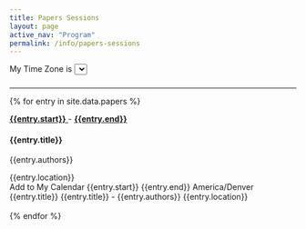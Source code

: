 ```yaml
---		 
title: Papers Sessions		
layout: page
active_nav: "Program"
permalink: /info/papers-sessions		
---		
```


<script type="text/javascript" src="https://addevent.com/libs/atc/1.6.1/atc.min.js" async defer></script>
<script type="text/javascript" src="https://momentjs.com/downloads/moment.min.js"></script>
<script type="text/javascript" src="https://momentjs.com/downloads/moment-timezone-with-data.min.js"></script>

<div class="row">
  <div class="col">
    <label>My Time Zone is</label>
    <select id="timezone"></select>
  </div>

  <!-- <div class="col">
    <a href="#" class="button" id="guessTime">Guess my Time Zone</a>
  </div> -->
</div>

<h3 id="mytime"></h3>

<hr/>

<script type="text/javascript">
  var times_select = document.getElementById('timezone');
  var date_format = "ddd do, LT"
  
  var zone_names = moment.tz.names()

  // TODO maybe we could make this list static
  for(i=0; i<zone_names.length; i++){
    var opt = document.createElement("option");
    opt.value= zone_names[i];
    opt.innerHTML = `(GMT${moment.tz(zone_names[i]).format('Z')}) ${zone_names[i]}`;

    times_select.appendChild(opt);
  }
  
  function getLocalAndOriginalTime(t){
    let otime = moment.tz(t,"America/Denver")
    let newtime = otime.clone().tz(times_select.value)
    console.log("in ", otime.format(date_format), "out", newtime.format(date_format))
    return newtime.format(date_format)
  }

  times_select.onchange = function() {
    var value = this.value;
    var newzone = moment.tz.zone(value)

    var elements = document.getElementsByClassName("time");
    var elements_text = document.getElementsByClassName("time_value");
    for(var i=0; i<elements.length; i++) {
      elements_text[i].innerHTML = "<b>"+getLocalAndOriginalTime(elements[i].value)+"</b>"
    }

  };

  // TODO optimize this
  function updateTimeSelection(zone){
    for(i=0; i< times_select.length; i++){
      let thisgmt = times_select[i].value
      if(thisgmt == zone){
        times_select[i].selected=true
        times_select.onchange()
        break
      }
    }
  }

  function guessTimeZone(){
    let zone = moment.tz.guess()
    updateTimeSelection(zone)
    return zone;
  }

  document.getElementById('guessTime').onclick = function() {
    guessTimeZone()
  };

</script>


{% for entry in site.data.papers %}

<a href="#" data-toggle="tooltip" data-placement="top" title="Original Time: {{entry.start}}">
  <input type="hidden" class="time" value="{{entry.start}}">
  <b class="time_value">{{entry.start}}</b>
</a>
<span>-</span>
<a href="#" data-toggle="tooltip" data-placement="top" title="Original Time: {{entry.end}}">
  <input type="hidden" class="time" value="{{entry.end}}">
  <b class="time_value">{{entry.end}}</b>
</a>

<h4>{{entry.title}}</h4>
<p>{{entry.authors}}</p>
<a>{{entry.location}}</a>

<!-- Button code -->
<div title="Add to Calendar" class="addeventatc">
    Add to My Calendar
    <span class="start">{{entry.start}}</span>
    <span class="end">{{entry.end}}</span>
    <span class="timezone">America/Denver</span>
    <span class="title">{{entry.title}}</span>
    <span class="description">{{entry.title}} - {{entry.authors}}</span>
    <span class="location">{{entry.location}}</span>
</div>

<br/>
{% endfor %}


<script type="text/javascript">
  guessTimeZone()
</script>
